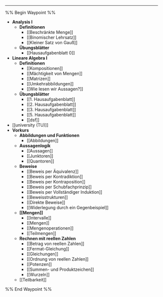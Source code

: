 ***

%% Begin Waypoint %%
- **Analysis I**
	- **Definitionen**
		- [[Beschränkte Menge]]
		- [[Binomischer Lehrsatz]]
		- [[Kleiner Satz von Gauß]]
	- **Übungsblätter**
		- [[Hausaufgabenblatt 0]]
- **Lineare Algebra I**
	- **Definitionen**
		- [[Kompositionen]]
		- [[Mächtigkeit von Mengen]]
		- [[Matrizen]]
		- [[Umkehrabbildungen]]
		- [[Wie lesen wir Aussagen?]]
	- **Übungsblätter**
		- [[1. Hausaufgabenblatt]]
		- [[2. Hausaufgabenblatt]]
		- [[3. Hausaufgabenblatt]]
		- [[5. Hausaufgabenblatt]]
		- [[dsf]]
- [[university (TU)]]
- **Vorkurs**
	- **Abbildungen und Funktionen**
		- [[Abbildungen]]
	- **Aussagenlogik**
		- [[Aussagen]]
		- [[Junktoren]]
		- [[Quantoren]]
	- **Beweise**
		- [[Beweis per Äquivalenz]]
		- [[Beweis per Kontradiktion]]
		- [[Beweis per Kontraposition]]
		- [[Beweis per Schubfachprinzip]]
		- [[Beweis per Vollständiger Induktion]]
		- [[Beweisstrukturen]]
		- [[Direkte Beweise]]
		- [[Widerlegung durch ein Gegenbeispiel]]
	- **[[Mengen]]**
		- [[Intervalle]]
		- [[Mengen]]
		- [[Mengenoperationen]]
		- [[Teilmengen]]
	- **Rechnen mit reellen Zahlen**
		- [[Betrag von reellen Zahlen]]
		- [[Fermat-Gleichung]]
		- [[Gleichungen]]
		- [[Ordnung von reellen Zahlen]]
		- [[Potenzen]]
		- [[Summen- und Produktzeichen]]
		- [[Wurzeln]]
	- [[Teilbarkeit]]

%% End Waypoint %%